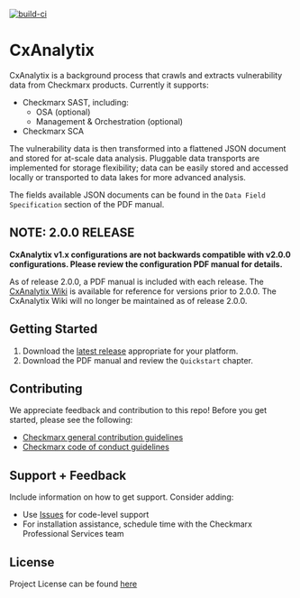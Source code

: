 [![build-ci](https://github.com/checkmarx-ts/CxAnalytix/actions/workflows/build-ci.yml/badge.svg)](https://github.com/checkmarx-ts/CxAnalytix/actions/workflows/build-ci.yml)

# CxAnalytix

CxAnalytix is a background process that crawls and extracts vulnerability data from Checkmarx products.  Currently it supports:

* Checkmarx SAST, including:
    * OSA (optional)
    * Management & Orchestration (optional)
* Checkmarx SCA


The vulnerability data is then transformed into a flattened JSON document and stored for at-scale data analysis.  Pluggable data transports are implemented for storage flexibility; data can be easily stored and accessed locally or transported to data lakes for more advanced analysis.

The fields available JSON documents can be found in the `Data Field Specification` section of the PDF manual.

## NOTE: 2.0.0 RELEASE

**CxAnalytix v1.x configurations are not backwards compatible with v2.0.0 configurations. Please review the configuration PDF manual for details.**

As of release 2.0.0, a PDF manual is included with each release.  The [CxAnalytix Wiki](https://github.com/checkmarx-ts/CxAnalytix/wiki) is available for reference
for versions prior to 2.0.0.  The CxAnalytix Wiki will no longer be maintained as of release 2.0.0.

## Getting Started


1. Download the [latest release](https://github.com/checkmarx-ts/CxAnalytix/releases) appropriate for your platform.
2. Download the PDF manual and review the `Quickstart` chapter.


## Contributing

We appreciate feedback and contribution to this repo! Before you get started, please see the following:

- [Checkmarx general contribution guidelines](CONTRIBUTING.md)
- [Checkmarx code of conduct guidelines](CODE-OF-CONDUCT.md)

## Support + Feedback

Include information on how to get support. Consider adding:

- Use [Issues](https://github.com/checkmarx-ts/CxAnalytix/issues) for code-level support
- For installation assistance, schedule time with the Checkmarx Professional Services team


## License

Project License can be found [here](LICENSE)



